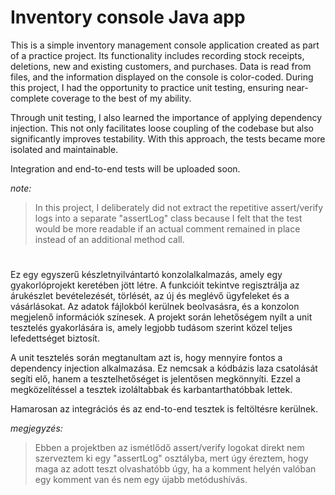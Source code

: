 # Inventory console Java app

This is a simple inventory management console application created as part of a practice project. Its functionality includes recording stock receipts, deletions, new and existing customers, and purchases. Data is read from files, and the information displayed on the console is color-coded. During this project, I had the opportunity to practice unit testing, ensuring near-complete coverage to the best of my ability.

Through unit testing, I also learned the importance of applying dependency injection. This not only facilitates loose coupling of the codebase but also significantly improves testability. With this approach, the tests became more isolated and maintainable.

Integration and end-to-end tests will be uploaded soon.

_note:_ 
>  In this project, I deliberately did not extract the repetitive assert/verify logs into a separate "assertLog" class because I felt that the test would be more readable if an actual comment remained in place instead of an additional method call.

#
#

Ez egy egyszerű készletnyilvántartó konzolalkalmazás, amely egy gyakorlóprojekt keretében jött létre. A funkcióit tekintve regisztrálja az árukészlet bevételezését, törlését, az új és meglévő ügyfeleket és a vásárlásokat. Az adatok fájlokból kerülnek beolvasásra, és a konzolon megjelenő információk színesek. A projekt során lehetőségem nyílt a unit tesztelés gyakorlására is, amely legjobb tudásom szerint közel teljes lefedettséget biztosít.

A unit tesztelés során megtanultam azt is, hogy mennyire fontos a dependency injection alkalmazása. Ez nemcsak a kódbázis laza csatolását segíti elő, hanem a tesztelhetőséget is jelentősen megkönnyíti. Ezzel a megközelítéssel a tesztek izoláltabbak és karbantarthatóbbak lettek.

Hamarosan az integrációs és az end-to-end tesztek is feltöltésre kerülnek.

_megjegyzés:_
>  Ebben a projektben az ismétlődő assert/verify logokat direkt nem szerveztem ki egy "assertLog" osztályba, mert úgy éreztem, hogy maga az adott teszt olvashatóbb úgy, ha a komment helyén valóban egy komment van és nem egy újabb metódushívás.
  
